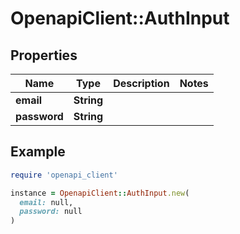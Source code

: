 # OpenapiClient::AuthInput

## Properties

| Name | Type | Description | Notes |
| ---- | ---- | ----------- | ----- |
| **email** | **String** |  |  |
| **password** | **String** |  |  |

## Example

```ruby
require 'openapi_client'

instance = OpenapiClient::AuthInput.new(
  email: null,
  password: null
)
```

